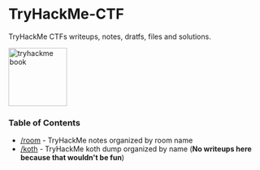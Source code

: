 # TryHackMe-CTF
TryHackMe CTFs writeups, notes, dratfs, files and solutions.

<img src="https://tryhackme.com/img/illustrations/tryhackme_book_square.png" alt="tryhackme book" width="115"/>

### Table of Contents

- [/room](https://github.com/danieldavidson/tryhackme-ctf/tree/main/room) - TryHackMe notes organized by room name
- [/koth](https://github.com/danieldavidson/tryhackme-ctf/tree/main/koth) - TryHackMe koth dump organized by name (**No writeups here because that wouldn't be fun**)
